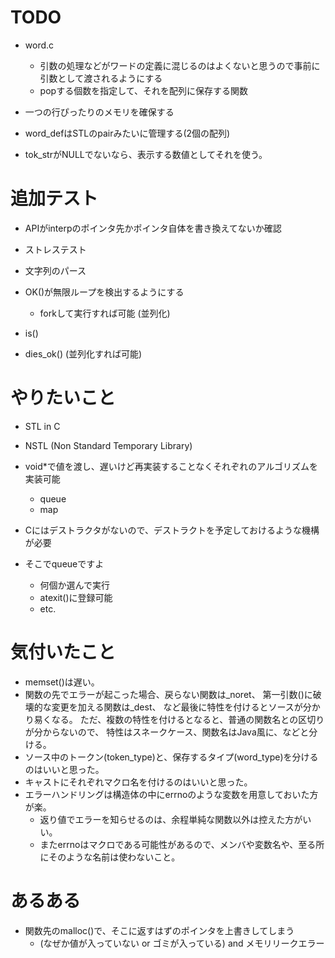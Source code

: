 
TODO
============================

* word.c
  * 引数の処理などがワードの定義に混じるのはよくないと思うので事前に引数として渡されるようにする
  * popする個数を指定して、それを配列に保存する関数

* 一つの行ぴったりのメモリを確保する

* word\_defはSTLのpairみたいに管理する(2個の配列)

* tok\_strがNULLでないなら、表示する数値としてそれを使う。


追加テスト
============================

* APIがinterpのポインタ先かポインタ自体を書き換えてないか確認
* ストレステスト
* 文字列のパース

* OK()が無限ループを検出するようにする
  * forkして実行すれば可能 (並列化)
* is()
* dies\_ok() (並列化すれば可能)


やりたいこと
============================

* STL in C
* NSTL (Non Standard Temporary Library)
* void\*で値を渡し、遅いけど再実装することなくそれぞれのアルゴリズムを実装可能
  * queue
  * map

* Cにはデストラクタがないので、デストラクトを予定しておけるような機構が必要
* そこでqueueですよ
  * 何個か選んで実行
  * atexit()に登録可能
  * etc.


気付いたこと
=============================

* memset()は遅い。
* 関数の先でエラーが起こった場合、戻らない関数は\_noret、
  第一引数()に破壊的な変更を加える関数は\_dest、
  など最後に特性を付けるとソースが分かり易くなる。
  ただ、複数の特性を付けるとなると、普通の関数名との区切りが分からないので、
  特性はスネークケース、関数名はJava風に、などと分ける。
* ソース中のトークン(token\_type)と、保存するタイプ(word\_type)を分けるのはいいと思った。
* キャストにそれぞれマクロ名を付けるのはいいと思った。
* エラーハンドリングは構造体の中にerrnoのような変数を用意しておいた方が楽。
  * 返り値でエラーを知らせるのは、余程単純な関数以外は控えた方がいい。
  * またerrnoはマクロである可能性があるので、メンバや変数名や、至る所にそのような名前は使わないこと。


あるある
=============================

* 関数先のmalloc()で、そこに返すはずのポインタを上書きしてしまう
  * (なぜか値が入っていない or ゴミが入っている) and メモリリークエラー
